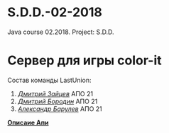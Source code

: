 # S.D.D.-02-2018
Java course 02.2018. Project: S.D.D.

<h1>Сервер для игры color-it</h1>

Состав команды LastUnion:
1) <a href="https://github.com/HaseProgram" style="font-style: italic;">Дмитрий Зайцев</a> АПО 21
2) <a href="https://github.com/BorodinDmitriy" style="font-style: italic;">Дмитрий Бородин</a> АПО 21
3) <a href="https://github.com/HustonMmmavr" style="font-style: italic;">Александр Барулев</a> АПО 21

<a href="https://app.swaggerhub.com/apis/HustonMmmavr/S.D.D.api/" style="font-weight: bold">Описаие Апи</a>